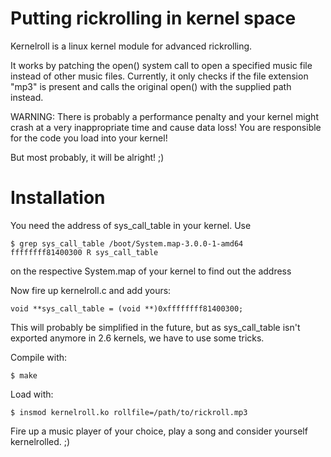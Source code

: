 # Putting rickrolling in kernel space

Kernelroll is a linux kernel module for advanced rickrolling.

It works by patching the open() system call to open a specified music file
instead of other music files. Currently, it only checks if the file extension
"mp3" is present and calls the original open() with the supplied path
instead.

WARNING: There is probably a performance penalty and your kernel might crash
at a very inappropriate time and cause data loss! You are responsible for
the code you load into your kernel!

But most probably, it will be alright! ;)

# Installation

You need the address of sys_call_table in your kernel. Use

    $ grep sys_call_table /boot/System.map-3.0.0-1-amd64
    ffffffff81400300 R sys_call_table

on the respective System.map of your kernel to find out the address

Now fire up kernelroll.c and add yours:

    void **sys_call_table = (void **)0xffffffff81400300;

This will probably be simplified in the future, but as sys_call_table isn't
exported anymore in 2.6 kernels, we have to use some tricks.

Compile with:

    $ make

Load with:

    $ insmod kernelroll.ko rollfile=/path/to/rickroll.mp3

Fire up a music player of your choice, play a song and consider yourself
kernelrolled. ;)
